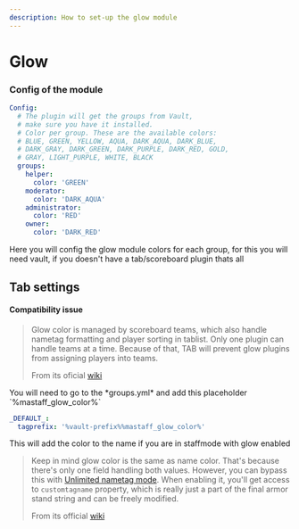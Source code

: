```yaml
---
description: How to set-up the glow module
---
```


# Glow

### Config  of the module

```yaml
Config:
  # The plugin will get the groups from Vault,
  # make sure you have it installed.
  # Color per group. These are the available colors:
  # BLUE, GREEN, YELLOW, AQUA, DARK_AQUA, DARK_BLUE,
  # DARK_GRAY, DARK_GREEN, DARK_PURPLE, DARK_RED, GOLD,
  # GRAY, LIGHT_PURPLE, WHITE, BLACK
  groups:
    helper:
      color: 'GREEN'
    moderator:
      color: 'DARK_AQUA'
    administrator:
      color: 'RED'
    owner:
      color: 'DARK_RED'
```

Here you will config the glow module colors for each group, for this you will need vault, if you doesn't have a tab/scoreboard plugin thats all

## Tab settings

#### Compatibility issue

> Glow color is managed by scoreboard teams, which also handle nametag formatting and player sorting in tablist. Only one plugin can handle teams at a time. Because of that, TAB will prevent glow plugins from assigning players into teams.
>
>
>
> From its oficial [wiki](https://github.com/NEZNAMY/TAB/wiki/How-to-make-TAB-compatible-with-glow-plugins#reason-for-compatibility-issue)

You will need to go to the \*groups.yml\* and add this placeholder \`%mastaff\_glow\_color%\`

```yaml
_DEFAULT_:
  tagprefix: '%vault-prefix%%mastaff_glow_color%'
```

This will add the color to the name if you are in staffmode with glow enabled

> Keep in mind glow color is the same as name color. That's because there's only one field handling both values. However, you can bypass this with [Unlimited nametag mode](https://github.com/NEZNAMY/TAB/wiki/Feature-guide:-Unlimited-nametag-mode). When enabling it, you'll get access to `customtagname` property, which is really just a part of the final armor stand string and can be freely modified.
>
>
>
> From its official [wiki](https://github.com/NEZNAMY/TAB/wiki/How-to-make-TAB-compatible-with-glow-plugins#solution)



